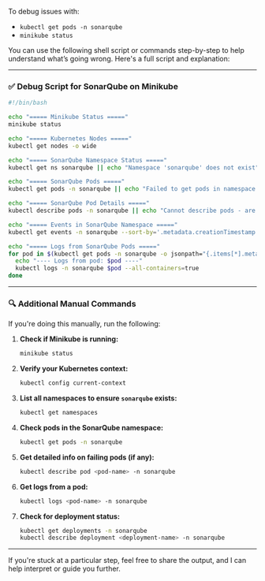 To debug issues with:

* `kubectl get pods -n sonarqube`
* `minikube status`

You can use the following shell script or commands step-by-step to help understand what’s going wrong. Here's a full script and explanation:

---

### ✅ **Debug Script for SonarQube on Minikube**

```bash
#!/bin/bash

echo "===== Minikube Status ====="
minikube status

echo "===== Kubernetes Nodes ====="
kubectl get nodes -o wide

echo "===== SonarQube Namespace Status ====="
kubectl get ns sonarqube || echo "Namespace 'sonarqube' does not exist"

echo "===== SonarQube Pods ====="
kubectl get pods -n sonarqube || echo "Failed to get pods in namespace 'sonarqube'"

echo "===== SonarQube Pod Details ====="
kubectl describe pods -n sonarqube || echo "Cannot describe pods - are they created?"

echo "===== Events in SonarQube Namespace ====="
kubectl get events -n sonarqube --sort-by='.metadata.creationTimestamp'

echo "===== Logs from SonarQube Pods ====="
for pod in $(kubectl get pods -n sonarqube -o jsonpath="{.items[*].metadata.name}"); do
  echo "---- Logs from pod: $pod ----"
  kubectl logs -n sonarqube $pod --all-containers=true
done
```

---

### 🔍 Additional Manual Commands

If you're doing this manually, run the following:

1. **Check if Minikube is running:**

   ```bash
   minikube status
   ```

2. **Verify your Kubernetes context:**

   ```bash
   kubectl config current-context
   ```

3. **List all namespaces to ensure `sonarqube` exists:**

   ```bash
   kubectl get namespaces
   ```

4. **Check pods in the SonarQube namespace:**

   ```bash
   kubectl get pods -n sonarqube
   ```

5. **Get detailed info on failing pods (if any):**

   ```bash
   kubectl describe pod <pod-name> -n sonarqube
   ```

6. **Get logs from a pod:**

   ```bash
   kubectl logs <pod-name> -n sonarqube
   ```

7. **Check for deployment status:**

   ```bash
   kubectl get deployments -n sonarqube
   kubectl describe deployment <deployment-name> -n sonarqube
   ```

---

If you're stuck at a particular step, feel free to share the output, and I can help interpret or guide you further.

